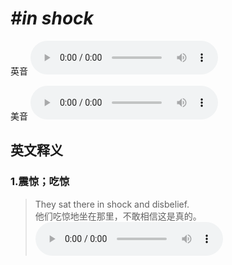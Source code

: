 # ***\#in shock*** 
英音
<audio src="./media/in shock1_AAC.aac" controls="controls"></audio>

美音
<audio src="./media/in shock2_AAC.aac" controls="controls"></audio>



  

英文释义
---
### 1.**震惊；吃惊**  

 > They sat there in shock and disbelief.  
 > 他们吃惊地坐在那里，不敢相信这是真的。    
<audio src="./media/They sat there in _AAC.aac" controls="controls"></audio>


